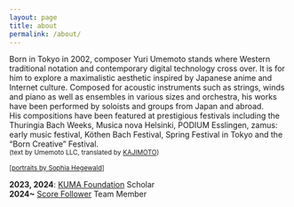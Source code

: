 ```yaml
---
layout: page
title: about
permalink: /about/
---
```


Born in Tokyo in 2002, composer Yuri Umemoto stands where Western traditional notation and contemporary digital technology cross over. It is for him to explore a maximalistic aesthetic inspired by Japanese anime and Internet culture. Composed for acoustic instruments such as strings, winds and piano as well as ensembles in various sizes and orchestra, his works have been performed by soloists and groups from Japan and abroad.  
His compositions have been featured at prestigious festivals including the Thuringia Bach Weeks, Musica nova Helsinki, PODIUM Esslingen, zamus: early music festival, Köthen Bach Festival, Spring Festival in Tokyo and the “Born Creative” Festival.  
<small>(text by  Umemoto LLC, translated by [KAJIMOTO](https://www.kajimotomusic.com/eng/artists-projects/yuri-umemoto/))</small>  

<small>[[portraits by Sophia Hegewald](https://sophia-hegewald.de/yuri-umemoto-komponist)]</small>  

**2023, 2024**: [KUMA Foundation](https://kuma-foundation.org/student/yuri-umemoto/) Scholar  
**2024~** [Score Follower](https://www.scorefollower.org/about/) Team Member